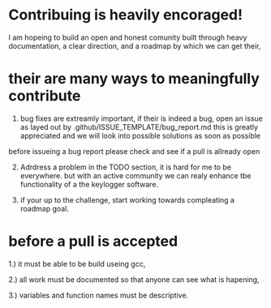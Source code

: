 # Contribuing is heavily encoraged!

I am hopeing to build an open and honest comunity built through heavy documentation, a clear direction, and a roadmap by which we can get their,

# their are many ways to meaningfully contribute

1) bug fixes are extreamly important, if their is indeed a bug, open an issue as layed out by .github/ISSUE_TEMPLATE/bug_report.md this is greatly appreciated and we will look into possible solutions as soon as possible

before issueing a bug report please check and see if a pull is allready open

2) Adrdress a problem in the TODO section, it is hard for me to be everywhere. but with an active community we can realy enhance tbe functionality of a the keylogger software.

3) if your up to the challenge, start working towards compleating a roadmap goal. 


# before a pull is accepted
1.) it must be able to be build useing gcc, 

2.) all work must be documented so that anyone can see what is hapening,

3.) variables and function names must be descriptive.


